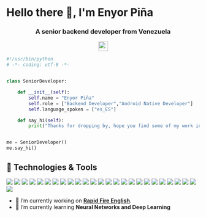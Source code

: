 # Hello there 👋, I'm Enyor Piña
<h3 align="center">A senior backend developer from Venezuela</h3>
<p align="center">
<a href="https://www.linkedin.com/in/enyor" target="blank"><img align="center" src="https://cdn.jsdelivr.net/npm/simple-icons@3.0.1/icons/linkedin.svg" alt="enyor" height="25" width="25" /></a>
</p>

```python
#!/usr/bin/python
# -*- coding: utf-8 -*-


class SeniorDeveloper:

    def __init__(self):
        self.name = "Enyor Piña"
        self.role = ["Backend Developer","Android Native Developer"]
        self.language_spoken = ["es_ES"]

    def say_hi(self):
        print("Thanks for dropping by, hope you find some of my work interesting.")


me = SeniorDeveloper()
me.say_hi()
```

## 🔧 Technologies & Tools

![](https://img.shields.io/badge/OS-Linux-informational?style=flat&logo=linux&logoColor=white&color=6aa6f8)
![](https://img.shields.io/badge/OS-windows-informational?style=flat&logo=windows&logoColor=white&color=6aa6f8)
![](https://img.shields.io/badge/Editor-VS_Code-informational?style=flat&logo=visual-studio-code&logoColor=white&color=6aa6f8)
![](https://img.shields.io/badge/Editor-Android_Studio-blue?style=flat&logo=android-studio&logoColor=white&color=6aa6f8)
![](https://img.shields.io/badge/Code-Python-informational?style=flat&logo=python&logoColor=white&color=6aa6f8)
![](https://img.shields.io/badge/Code-Php-informational?style=flat&logo=php&logoColor=white&color=6aa6f8)
![](https://img.shields.io/badge/Code-Kotlin-informational?style=flat&logo=kotlin&logoColor=white&color=6aa6f8)
![](https://img.shields.io/badge/Code-Node.js-informational?style=flat&logo=Node.js&logoColor=white&color=6aa6f8)
![](https://img.shields.io/badge/Code-JavaScript-informational?style=flat&logo=javascript&logoColor=white&color=6aa6f8)
![](https://img.shields.io/badge/Code-TypeScript-informational?style=flat&logo=typescript&logoColor=white&color=6aa6f8)
![](https://img.shields.io/badge/Shell-Bash-informational?style=flat&logo=gnu-bash&logoColor=white&color=6aa6f8)
![](https://img.shields.io/badge/DDBB-PostgreSQL-informational?style=flat&logo=postgresql&logoColor=white&color=6aa6f8)
![](https://img.shields.io/badge/DDBB-MySQL-informational?style=flat&logo=mysql&logoColor=white&color=6aa6f8)
![](https://img.shields.io/badge/DDBB-Oracle-informational?style=flat&logo=oracle&logoColor=white&color=6aa6f8)
![](https://img.shields.io/badge/Tools-Docker-informational?style=flat&logo=docker&logoColor=white&color=6aa6f8)
![](https://img.shields.io/badge/Tools-Google_Coolab-informational?style=flat&logo=googlecolab&logoColor=white&color=6aa6f8)
![](https://img.shields.io/badge/Tools-Jupyter_Notebook-informational?style=flat&logo=jupyter&logoColor=white&color=6aa6f8)
![](https://img.shields.io/badge/Tools-Slack-informational?style=flat&logo=slack&logoColor=white&color=6aa6f8)
![](https://img.shields.io/badge/VCS-Git-informational?style=flat&logo=git&logoColor=white&color=6aa6f8)
![](https://img.shields.io/badge/SCM-GitHub-informational?style=flat&logo=github&logoColor=white&color=6aa6f8)
![](https://img.shields.io/badge/SCM-GitLab-informational?style=flat&logo=gitlab&logoColor=white&color=6aa6f8)
![](https://img.shields.io/badge/SCM-Bitbucket-informational?style=flat&logo=bitbucket&logoColor=white&color=6aa6f8)
![](https://img.shields.io/badge/Cloud-Digital_Ocean-informational?style=flat&logo=digitalocean&logoColor=white&color=6aa6f8)
![](https://img.shields.io/badge/Cloud-AWS-informational?style=flat&logo=amazon-aws&logoColor=white&color=6aa6f8)
![](https://img.shields.io/badge/Cloud-Google_Cloud-informational?style=flat&logo=google-cloud&logoColor=white&color=6aa6f8)
![](https://img.shields.io/badge/Cloud-Firebase-informational?style=flat&logo=firebase&logoColor=white&color=6aa6f8)


- 🔭 I’m currently working on **[Rapid Fire English](https://www.rapidfireenglish.com/)**.
- 🌱 I’m currently learning **Neural Networks and Deep Learning**

